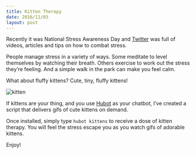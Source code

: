 ```yaml
---
title: Kitten Therapy
date: 2016/11/03
layout: post
---
```


Recently it was National Stress Awareness Day and [Twitter](https://twitter.com/hashtag/NationalStressAwarenessDay) was full of videos, articles and tips on how to combat stress.

People manage stress in a variety of ways. Some meditate to level themselves by watching their breath. Others exercise to work out the stress they’re feeling. And a simple walk in the park can make you feel calm.

What about fluffy kittens? Cute, tiny, fluffy kittens!

![kitten](http://i.giphy.com/AF3xMm5xbp8k0.gif)

If kittens are your thing, and you use [Hubot](https://hubot.github.com/) as your chatbot, I’ve created a script that delivers gifs of cute kittens on demand.

<script src="https://gist.github.com/jjgrainger/2e7f814b2fc0113e3bfb79e00716c2fc.js"></script>

Once installed, simply type `hubot kittens` to receive a dose of kitten therapy. You will feel the stress escape you as you watch gifs of adorable kittens.

Enjoy!
